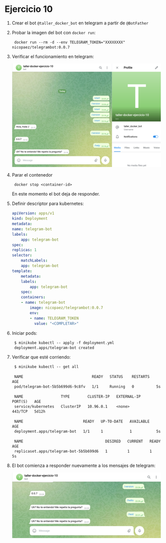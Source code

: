 # Ejercicio 10

1. Crear el bot `@taller_docker_bot` en telegram a partir de `@BotFather`

2. Probar la imagen del bot con `docker run`:

        docker run --rm -d --env TELEGRAM_TOKEN="XXXXXXXX" nicopaez/telegrambot:0.0.7

3. Verificar el funcionamiento en telegram:

    <img src="bot-online.png" width="500">

4. Parar el contenedor

        docker stop <container-id>

   En este momento el bot deja de responder.

5. Definir descriptor para kubernetes:

    ```yaml
    apiVersion: apps/v1
    kind: Deployment
    metadata:
    name: telegram-bot
    labels:
        app: telegram-bot
    spec:
    replicas: 1
    selector:
        matchLabels:
        app: telegram-bot
    template:
        metadata:
        labels:
            app: telegram-bot
        spec:
        containers:
        - name: telegram-bot
            image: nicopaez/telegrambot:0.0.7
            env:
            - name: TELEGRAM_TOKEN
              value: "<COMPLETAR>"
    ```

6. Iniciar pods:

        $ minikube kubectl -- apply -f deployment.yml
        deployment.apps/telegram-bot created

7. Verificar que esté corriendo:

        $ minikube kubectl -- get all

        NAME                               READY   STATUS    RESTARTS   AGE
        pod/telegram-bot-5b5b699d6-9c8fv   1/1     Running   0          5s

        NAME                 TYPE        CLUSTER-IP   EXTERNAL-IP   PORT(S)   AGE
        service/kubernetes   ClusterIP   10.96.0.1    <none>        443/TCP   5d12h

        NAME                           READY   UP-TO-DATE   AVAILABLE   AGE
        deployment.apps/telegram-bot   1/1     1            1           5s

        NAME                                     DESIRED   CURRENT   READY   AGE
        replicaset.apps/telegram-bot-5b5b699d6   1         1         1       5s

8. El bot comienza a responder nuevamente a los mensajes de telegram:

    <img src="bot-online2.png" width="500">

